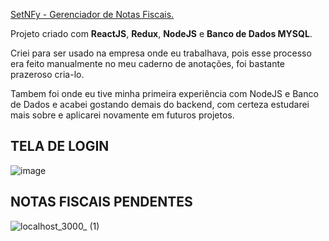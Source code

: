 <a href="https://setnfy.com.br/">SetNFy - Gerenciador de Notas Fiscais.</a>

Projeto criado com **ReactJS**, **Redux**, **NodeJS** e **Banco de Dados MYSQL**.

Criei para ser usado na empresa onde eu trabalhava, pois esse processo era feito manualmente no meu caderno de anotações, foi bastante prazeroso cria-lo.

Tambem foi onde eu tive minha primeira experiência com NodeJS e Banco de Dados e acabei gostando demais do backend, com certeza estudarei mais sobre e aplicarei novamente em futuros projetos.

<h2>TELA DE LOGIN</h2>

![image](https://user-images.githubusercontent.com/61153830/160185992-18dfcc95-f93c-4282-b33b-49fbfd4f8c87.png)

<h2>NOTAS FISCAIS PENDENTES</h2>

![localhost_3000_ (1)](https://user-images.githubusercontent.com/61153830/160468968-c7a1cfa1-05e1-4059-b376-e2dcbecabfc3.png)

